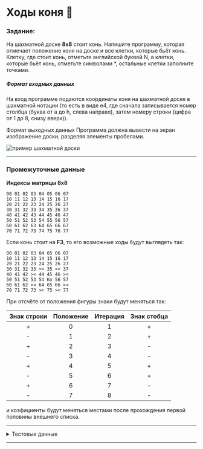 # Ходы коня :horse:


### Задание:
На шахматной доске **8x8** стоит конь.
Напишите программу, которая отмечает положение коня на доске и все клетки, которые бьёт конь.
Клетку, где стоит конь, отметьте английской буквой N,
а клетки, которые бьёт конь, отметьте символами *,
остальные клетки заполните точками.

##### Формат входных данных
На вход программе подаются координаты коня
на шахматной доске в шахматной нотации
(то есть в виде e4, где сначала записывается номер столбца
(буква от a до h, слева направо),
затем номеру строки (цифра от 1 до 8, снизу вверх)).

Формат выходных данных
Программа должна вывести на экран изображение доски,
разделяя элементы пробелами.

![пример шахматной доски](https://ucarecdn.com/f5006ddf-2ffd-464d-b49c-9e7fabeadd55/5bc94216f5df3063ca010c369dfbf24c.jpg)

---
### Промежуточные данные
 **Индексы матрицы 8х8**

```
00 01 02 03 04 05 06 07
10 11 12 13 14 15 16 17
20 21 22 23 24 25 26 27
30 31 32 33 34 35 36 37
40 41 42 43 44 45 46 47
50 51 52 53 54 55 56 57
60 61 62 63 64 65 66 67
70 71 72 73 74 75 76 77
```

Если конь стоит на **F3**, то его возможные ходы будут выглядеть так:

```
00 01 02 03 04 05 06 07
10 11 12 13 14 15 16 17
20 21 22 23 24 25 26 27
30 31 32 33 >< 35 >< 37
40 41 42 >< 44 45 46 ><
50 51 52 53 54 Kn 56 57
60 61 62 >< 64 65 66 ><
70 71 72 73 >< 75 >< 77
```

При отсчёте от положения фигуры знаки будут меняться так:

| Знак строки | Положение | Итерация | Знак стобца |
|:-----------:|:---------:|:--------:|:-----------:|
|     +       |     0     |     1    |      +      |
|     -       |     1     |     2    |      +      |
|     +       |     2     |     3    |      -      |
|     -       |     3     |     4    |      -      |
|     +       |     4     |     5    |      +      |
|     -       |     5     |     6    |      +      |
|     +       |     6     |     7    |      -      |
|     -       |     7     |     8    |      -      |

и коэфициенты будут меняться местами после прохождения первой половины внешнего списка.

---

<details><summary>Тестовые данные</summary>

    Номер теста: 1
    Входные данные: b6
    Выходные данные:

    * . * . . . . .
    . . . * . . . .
    . N . . . . . .
    . . . * . . . .
    * . * . . . . .
    . . . . . . . .
    . . . . . . . .
    . . . . . . . .

    Номер теста: 2
    Входные данные: f3
    Выходные данные:

    . . . . . . . .
    . . . . . . . .
    . . . . . . . .
    . . . . * . * .
    . . . * . . . *
    . . . . . N . .
    . . . * . . . *
    . . . . * . * .

    Номер теста: 3
    Входные данные: a1
    Выходные данные:

    . . . . . . . .
    . . . . . . . .
    . . . . . . . .
    . . . . . . . .
    . . . . . . . .
    . * . . . . . .
    . . * . . . . .
    N . . . . . . .

    Номер теста: 4
    Входные данные: d8
    Выходные данные:

    . . . N . . . .
    . * . . . * . .
    . . * . * . . .
    . . . . . . . .
    . . . . . . . .
    . . . . . . . .
    . . . . . . . .
    . . . . . . . .

    Номер теста: 5
    Входные данные: h5
    Выходные данные:

    . . . . . . . .
    . . . . . . * .
    . . . . . * . .
    . . . . . . . N
    . . . . . * . .
    . . . . . . * .
    . . . . . . . .
    . . . . . . . .

    Номер теста: 6
    Входные данные: g3
    Выходные данные:

    . . . . . . . .
    . . . . . . . .
    . . . . . . . .
    . . . . . * . *
    . . . . * . . .
    . . . . . . N .
    . . . . * . . .
    . . . . . * . *

    Номер теста: 7
    Входные данные: c7
    Выходные данные:

    * . . . * . . .
    . . N . . . . .
    * . . . * . . .
    . * . * . . . .
    . . . . . . . .
    . . . . . . . .
    . . . . . . . .
    . . . . . . . .

    Номер теста: 8
    Входные данные: b2
    Выходные данные:

    . . . . . . . .
    . . . . . . . .
    . . . . . . . .
    . . . . . . . .
    * . * . . . . .
    . . . * . . . .
    . N . . . . . .
    . . . * . . . .

    Номер теста: 9
    Входные данные: g7
    Выходные данные:

    . . . . * . . .
    . . . . . . N .
    . . . . * . . .
    . . . . . * . *
    . . . . . . . .
    . . . . . . . .
    . . . . . . . .
    . . . . . . . .

    Номер теста: 10
    Входные данные: e4
    Выходные данные:

    . . . . . . . .
    . . . . . . . .
    . . . * . * . .
    . . * . . . * .
    . . . . N . . .
    . . * . . . * .
    . . . * . * . .
    . . . . . . . .

    Номер теста: 11
    Входные данные: h8
    Выходные данные:

    . . . . . . . N
    . . . . . * . .
    . . . . . . * .
    . . . . . . . .
    . . . . . . . .
    . . . . . . . .
    . . . . . . . .
    . . . . . . . .

</details>

---
